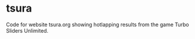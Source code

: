 # tsura

Code for website tsura.org showing hotlapping results from the game Turbo Sliders Unlimited.